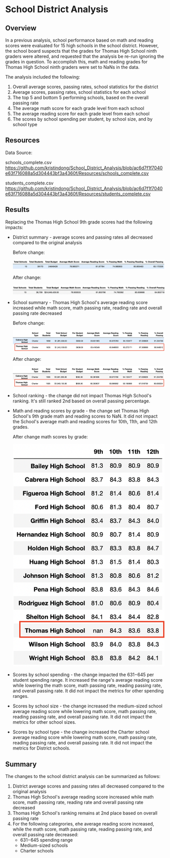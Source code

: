 # School District Analysis

## Overview
In a previous analysis, school performance based on math and reading scores were evaluated for 15 high schools in the school district. However, the school board suspects that the grades for Thomas High School ninth graders were altered, and requested that the analysis be re-run ignoring the grades in question. To accomplish this, math and reading grades for Thomas High School ninth graders were set to NaNs in the data.

The analysis included the following:
1. Overall average scores, passing rates, school statistics for the district 
2. Average scores, passing rates, school statistics for each school
3. The top 5 and bottom 5 performing schools, based on the overall passing rate
4. The average math score for each grade level from each school
5. The average reading score for each grade level from each school
6. The scores by school spending per student, by school size, and by school type

## Resources
Data Source: 

schools_complete.csv
https://github.com/kristindong/School_District_Analysis/blob/ac6d7f1f7040e63f716088a5d304443bf3a4360f/Resources/schools_complete.csv

students_complete.csv
https://github.com/kristindong/School_District_Analysis/blob/ac6d7f1f7040e63f716088a5d304443bf3a4360f/Resources/students_complete.csv



## Results
Replacing the Thomas High School 9th grade scores had the following impacts:

* District summary - average scores and passing rates all decreased compared to the original analysis

  Before change:
  
  ![District_Summary_old](District_Summary_old.png)
  
  After change:
  
  ![District_Summary_new](District_Summary_new.png)
  
  
* School summary - Thomas High School's average reading score increased while math score, math passing rate, reading rate and overall passing rate  decreased

  Before change:
  
  ![THS_old](THS_old.png)
  
  After change:
  
  ![THS_new](THS_new.png)
  
* School ranking - the change did not impact Thomas High School's ranking. It's still ranked 2nd based on overall passing percentage.


* Math and reading scores by grade - the change set Thomas High School's 9th grade math and reading scores to NaN. It did not impact the School's average math and reading     scores for 10th, 11th, and 12th grades.

  After change math scores by grade:

  ![ByGrade_reading_new](ByGrade_reading_new.png)


* Scores by school spending - the change impacted the $631-$645 per student spending range. It increased the range's average reading score while lowering the math score, math passing rate, reading passing rate, and overall passing rate. It did not impact the metrics for other spending ranges.


* Scores by school size - the change increased the medium-sized school average reading score while lowering math score, math passing rate, reading passing rate, and overall passing rate. It did not impact the metrics for other school sizes.

* Scores by school type - the change increased the Charter school average reading score while lowering math score, math passing rate, reading passing rate, and overall passing rate. It did not impact the metrics for District schools.


## Summary

The changes to the school district analysis can be summarized as follows:

1. District average scores and passing rates all decreased compared to the original analysis
2. Thomas High School's average reading score increased while math score, math passing rate, reading rate and overall passing rate  decreased
3. Thomas High School's ranking remains at 2nd place based on overall passing rate
4. For the following categrories, ehe average reading score increased, while the math score, math passing rate, reading passing rate, and overall passing rate decreased:
    - $631-$645 spending range
    - Medium-sized schools
    - Charter schools


